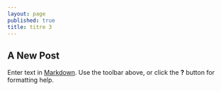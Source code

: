 ```yaml
---
layout: page
published: true
title: titre 3
---
```

## A New Post

Enter text in [Markdown](http://daringfireball.net/projects/markdown/). Use the toolbar above, or click the **?** button for formatting help.
